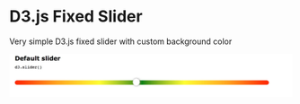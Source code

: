D3.js Fixed Slider
============

Very simple D3.js fixed slider with custom background color

![example](https://raw.githubusercontent.com/haris44/D3JS-Slider/master/slider.jpg)
